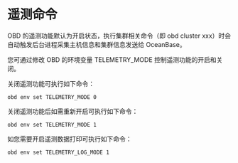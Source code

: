 # 遥测命令

OBD 的遥测功能默认为开启状态，执行集群相关命令（即 obd cluster xxx）时会自动触发后台进程采集主机信息和集群信息发送给 OceanBase。

您可通过修改 OBD 的环境变量 TELEMETRY_MODE 控制遥测功能的开启和关闭。

关闭遥测功能可执行如下命令：

```shell
obd env set TELEMETRY_MODE 0
```

关闭遥测功能后如需重新开启可执行如下命令：

```shell
obd env set TELEMETRY_MODE 1
```

如您需要开启遥测数据打印可执行如下命令：

```shell
obd env set TELEMETRY_LOG_MODE 1
```
